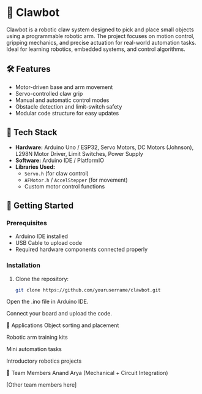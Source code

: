 # 🤖 Clawbot

Clawbot is a robotic claw system designed to pick and place small objects using a programmable robotic arm. The project focuses on motion control, gripping mechanics, and precise actuation for real-world automation tasks. Ideal for learning robotics, embedded systems, and control algorithms.


## 🛠️ Features

- Motor-driven base and arm movement
- Servo-controlled claw grip
- Manual and automatic control modes
- Obstacle detection and limit-switch safety
- Modular code structure for easy updates

## 🧰 Tech Stack

- **Hardware:** Arduino Uno / ESP32, Servo Motors, DC Motors (Johnson), L298N Motor Driver, Limit Switches, Power Supply
- **Software:** Arduino IDE / PlatformIO
- **Libraries Used:** 
  - `Servo.h` (for claw control)
  - `AFMotor.h` / `AccelStepper` (for movement)
  - Custom motor control functions

## 🚀 Getting Started

### Prerequisites

- Arduino IDE installed
- USB Cable to upload code
- Required hardware components connected properly

### Installation

1. Clone the repository:

   ```bash
   git clone https://github.com/yourusername/clawbot.git
Open the .ino file in Arduino IDE.

Connect your board and upload the code.

🎯 Applications
Object sorting and placement

Robotic arm training kits

Mini automation tasks

Introductory robotics projects

👥 Team Members
Anand Arya (Mechanical + Circuit Integration)

[Other team members here]
